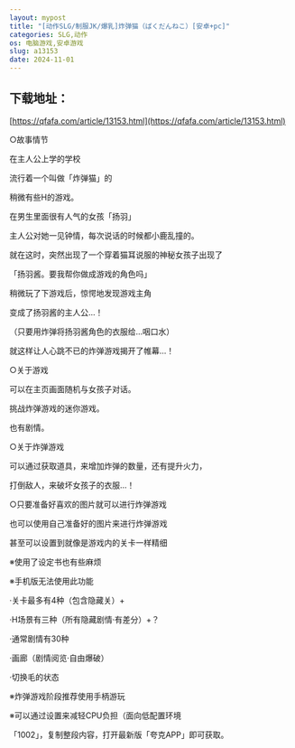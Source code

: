 ```yaml
---
layout: mypost
title: "[动作SLG/制服JK/爆乳]炸弹猫（ばくだんねこ）[安卓+pc]"
categories: SLG,动作
os: 电脑游戏,安卓游戏
slug: a13153
date: 2024-11-01
---
```


## 下载地址：

[https://qfafa.com/article/13153.html](https://qfafa.com/article/13153.html)

○故事情节

在主人公上学的学校

流行着一个叫做「炸弹猫」的

稍微有些H的游戏。

在男生里面很有人气的女孩「扬羽」

主人公对她一见钟情，每次说话的时候都小鹿乱撞的。

就在这时，突然出现了一个穿着猫耳说服的神秘女孩子出现了

「扬羽酱。要我帮你做成游戏的角色吗」

稍微玩了下游戏后，惊愕地发现游戏主角

变成了扬羽酱的主人公…！

（只要用炸弹将扬羽酱角色的衣服给…咽口水）

就这样让人心跳不已的炸弹游戏揭开了帷幕…！

○关于游戏

可以在主页画面随机与女孩子对话。

挑战炸弹游戏的迷你游戏。

也有剧情。

○关于炸弹游戏

可以通过获取道具，来增加炸弹的数量，还有提升火力，

打倒敌人，来破坏女孩子的衣服…！

○只要准备好喜欢的图片就可以进行炸弹游戏

也可以使用自己准备好的图片来进行炸弹游戏

甚至可以设置到就像是游戏内的关卡一样精细

※使用了设定书也有些麻烦

※手机版无法使用此功能

·关卡最多有4种（包含隐藏关）+

·H场景有三种（所有隐藏剧情·有差分）+？

·通常剧情有30种

·画廊（剧情阅览·自由爆破）

·切换毛的状态

※炸弹游戏阶段推荐使用手柄游玩

※可以通过设置来减轻CPU负担（面向低配置环境

「1002」，复制整段内容，打开最新版「夸克APP」即可获取。